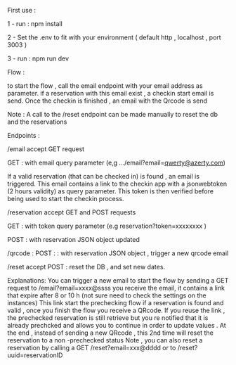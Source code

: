 First use : 

1 - run :
npm install 


2 - Set the .env to fit with your environment ( default http , localhost , port 3003 )  

3 - run :
npm run dev 


Flow :

to start the flow , call the email endpoint with your email address as parameter. if a reservation with this email exist , a checkin start email is send.
Once the checkin is finished , an email with the Qrcode is send

Note :
A call to the /reset endpoint can be made manually to reset the db and the reservations 





Endpoints : 

/email 
accept GET request 

GET : with email query parameter (e,g .../email?email=qwerty@azerty.com)

If a valid reservation (that can be checked in) is found , an email is triggered. This email contains a link to the checkin app with a jsonwebtoken (2 hours validity) as query parameter. This token is then verified before being used to start the checkin process.


/reservation 
accept GET and POST requests

GET : with token query parameter (e.g reservation?token=xxxxxxxx )

POST : with reservation JSON object updated 

        
/qrcode : 
POST : : with reservation JSON object ,  trigger a new qrcode email 

/reset 
accept POST : reset the DB , and set new dates.



Explanations:
You can trigger a new email to start the flow by sending a GET request to /email?email=xxxx@ssss 
you receive the email, it contains a link that expire after 8 or 10 h (not sure need to check the settings on the instances)
This link start the prechecking flow if a reservation is found and valid , once you finish the flow you receive a QRcode.
If you reuse the link , the  prechecked reservation is still retrieve but you re notified that it is already prechcked  and allows you to continue in order to update values . At the end , instead of sending a new QRcode , this 2nd time will reset the reservation to a non -prechecked status
Note , you can also reset a reservation by calling a GET /reset?email=xxx@dddd or to /reset?uuid=reservationID

